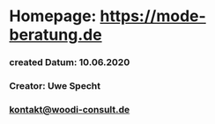 # Homepage:   https://mode-beratung.de

### created Datum:      10.06.2020
### Creator:    Uwe Specht
###             kontakt@woodi-consult.de

            
